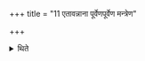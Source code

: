 +++
title = "11 एतावन्नाना पूर्वेणपूर्वेण मन्त्रेण"

+++

<details><summary>थिते</summary>

एतावन्नाना । पूर्वेणपूर्वेण मन्त्रेण बाहुमुपावहृत्योत्तरेणोत्तरेण छन्दसावबाधते ११
</details>
